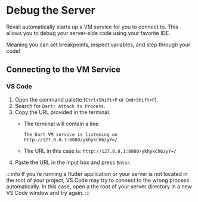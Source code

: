 # Debug the Server

Revali automatically starts up a VM service for you to connect to. This allows you to debug your server-side code using your favorite IDE.

Meaning you can set breakpoints, inspect variables, and step through your code!

## Connecting to the VM Service

### VS Code

1. Open the command palette (`Ctrl+Shift+P` or `Cmd+Shift+P`).
2. Search for `Dart: Attach to Process`.
3. Copy the URL provided in the terminal.
    - The terminal will contain a line

        ```console
        The Dart VM service is listening on http://127.0.0.1:8080/ykhykCh6zyY=/
        ```

    - The URL in this case is: `http://127.0.0.1:8080/ykhykCh6zyY=/`
4. Paste the URL in the input box and press `Enter`.

:::info
If you're running a flutter application or your server is not located in the root of your project, VS Code may try to connect to the wrong process automatically. In this case, open a the root of your server directory in a new VS Code window and try again.
:::
